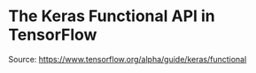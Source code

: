 # The Keras Functional API in TensorFlow
Source: https://www.tensorflow.org/alpha/guide/keras/functional

